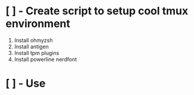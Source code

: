 

# [ ] - Create script to setup cool tmux environment 

1. Install ohmyzsh 
2. Install antigen
3. Install tpm plugins 
4. Install powerline nerdfont


# [ ] - Use 
